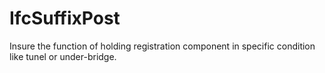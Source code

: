 IfcSuffixPost
=============
Insure the function of holding registration component in specific condition
like tunel or under-bridge.


